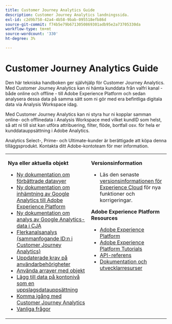 ```yaml
---
title: Customer Journey Analytics Guide
description: Customer Journey Analytics landningssida.
exl-id: c2d9b758-42a4-4b58-9bab-095518efb86d
source-git-commit: f74b5e79b6713050869301adb95e2a73705330da
workflow-type: tm+mt
source-wordcount: '330'
ht-degree: 3%

---
```


# Customer Journey Analytics Guide

Den här tekniska handboken ger självhjälp för Customer Journey Analytics. Med Customer Journey Analytics kan ni hämta kunddata från valfri kanal - både online och offline - till Adobe Experience Platform och sedan analysera dessa data på samma sätt som ni gör med era befintliga digitala data via Analysis Workspace idag.

Med Customer Journey Analytics kan ni styra hur ni kopplar samman online- och offlinedata i Analysis Workspace med vilket kundID som helst, så att ni till sist kan utföra attribuering, filter, flöde, bortfall osv. för hela er kunddatauppsättning i Adobe Analytics.

Analytics Select-, Prime- och Ultimate-kunder är berättigade att köpa denna tilläggsprodukt. Kontakta ditt Adobe-kontoteam för mer information.

<table frame="none"> 
 <tbody> 
  <tr> 
   <td colname="col1" colsep="0" rowsep="0" valign="top"> <p class="head"> <b>Nya eller aktuella objekt</b> </p> <p> 
     <ul>
      <li><a href="https://experienceleague.adobe.com/docs/analytics-platform/using/cja-dataviews/data-views.html?lang=en#cja-dataviews"> Ny dokumentation om förbättrade datavyer  </a> </li>
      <li><a href="https://experienceleague.adobe.com/docs/analytics-platform/using/cja-usecases/ga-to-cja.html?lang=en#cja-usecases"> Ny dokumentation om inhämtning av Google Analytics till Adobe Experience Platform  </a> </li>
      <li><a href="https://experienceleague.adobe.com/docs/analytics-platform/using/cja-usecases/ga-to-cja-reporting.html?lang=en#cja-usecases"> Ny dokumentation om analys av Google Analytics-data i CJA  </a> </li>
      <li><a href="https://experienceleague.adobe.com/docs/analytics-platform/using/cja-connections/cca/overview.html?lang=en#cja-connections"> Flerkanalsanalys (sammanfogande ID:n i Customer Journey Analytics)  </a> </li>
      <li><a href="https://experienceleague.adobe.com/docs/analytics-platform/using/cja-overview/cja-overview.html?lang=en#admin-access-permissions"> Uppdaterade krav på användarbehörigheter  </a> </li>
      <li><a href="https://experienceleague.adobe.com/docs/analytics-platform/using/cja-usecases/object-arrays.html?lang=en#cja-usecases"> Använda arrayer med objekt  </a> </li>
      <li><a href="https://experienceleague.adobe.com/docs/analytics-platform/using/cja-usecases/b2b.html"> Lägg till data på kontonivå som en uppslagsdatauppsättning  </a> </li>
      <li><a href="https://experienceleague.adobe.com/docs/analytics-platform/using/cja-overview/cja-getting-started.html"> Komma igång med Customer Journey Analytics  </a> </li> 
      <li><a href="https://experienceleague.adobe.com/docs/analytics-platform/using/cja-overview/cja-faq.html"> Vanliga frågor</a> </li> 
   <td colname="col2" valign="top"> <p class="head"><b>Versionsinformation</b> </p> 
    <ul> 
     <li>Läs den senaste <a href="https://experienceleague.adobe.com/docs/release-notes/experience-cloud/current.html" format="https" scope="external"> versionsinformationen för Experience Cloud</a> för nya funktioner och korrigeringar. </li> 
    </ul> <p class="head"> <b>Adobe Experience Platform Resources</b> </p> 
    <ul> 
     <li><a href="https://www.adobe.com/experience-platform.html" format="http" scope="external"> Adobe Experience Platform</a> </li> 
     <li> <a href="https://www.adobe.io/apis/experienceplatform/home/tutorials.html" format="https" scope="external"> Adobe Experience Platform Tutorials</a> </li> 
     <li><a href="https://www.adobe.io/apis/experienceplatform/home/api-reference.html" format="https" scope="external"> API-referens</a> </li> 
     <li><a href="https://www.adobe.com/experience-platform/documentation-and-developer-resources.html" format="https" scope="external"> Dokumentation och utvecklarresurser</a> </li> 
    </ul> </td> 
  </tr> 
 </tbody> 
</table>

